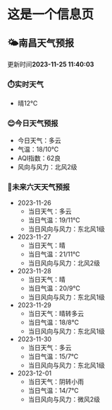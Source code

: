 # 这是一个信息页 
## 🌤️**南昌**天气预报
更新时间**2023-11-25 11:40:03**
### ⏱️实时天气
- 晴12℃
### 😊今日天气预报
- 今日天气：多云
- 气温：18/10℃
- AQI指数：62良
- 风向与风力：北风2级
### 🤩未来六天天气预报
- 2023-11-26
  - 当日天气：多云
  - 当日气温：19/11℃
  - 当日风向与风力：东北风1级
- 2023-11-27
  - 当日天气：晴
  - 当日气温：21/11℃
  - 当日风向与风力：北风2级
- 2023-11-28
  - 当日天气：晴
  - 当日气温：20/9℃
  - 当日风向与风力：东北风1级
- 2023-11-29
  - 当日天气：晴转多云
  - 当日气温：18/8℃
  - 当日风向与风力：东北风1级
- 2023-11-30
  - 当日天气：多云
  - 当日气温：15/7℃
  - 当日风向与风力：东北风1级
- 2023-12-01
  - 当日天气：阴转小雨
  - 当日气温：14/7℃
  - 当日风向与风力：微风2级

